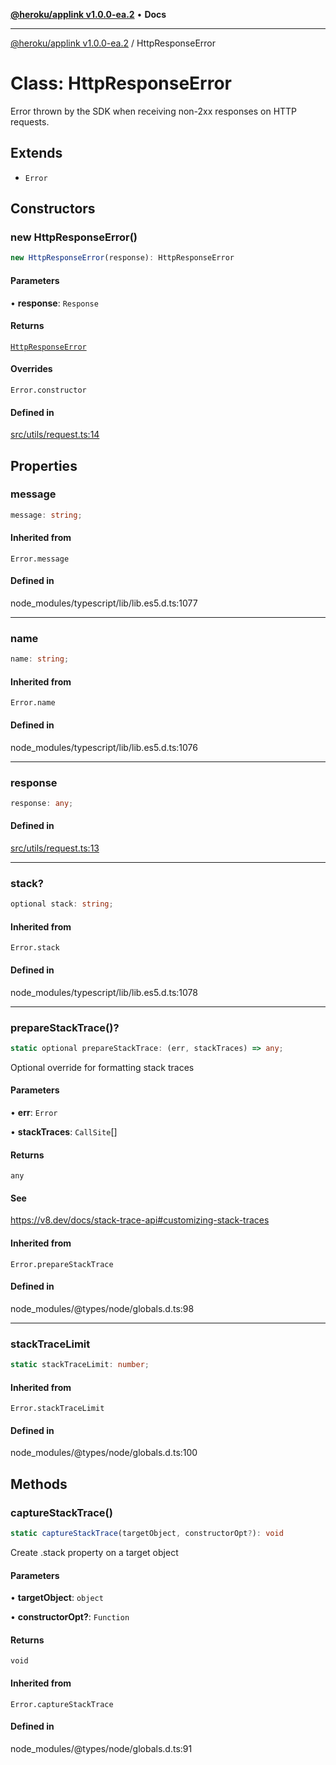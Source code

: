 [**@heroku/applink v1.0.0-ea.2**](../README.md) • **Docs**

***

[@heroku/applink v1.0.0-ea.2](../README.md) / HttpResponseError

# Class: HttpResponseError

Error thrown by the SDK when receiving non-2xx responses on HTTP requests.

## Extends

- `Error`

## Constructors

### new HttpResponseError()

```ts
new HttpResponseError(response): HttpResponseError
```

#### Parameters

• **response**: `Response`

#### Returns

[`HttpResponseError`](HttpResponseError.md)

#### Overrides

`Error.constructor`

#### Defined in

[src/utils/request.ts:14](https://github.com/heroku/heroku-applink-nodejs/blob/3fb51da43e4d04227af35a3ae6f0781c0baa825b/src/utils/request.ts#L14)

## Properties

### message

```ts
message: string;
```

#### Inherited from

`Error.message`

#### Defined in

node\_modules/typescript/lib/lib.es5.d.ts:1077

***

### name

```ts
name: string;
```

#### Inherited from

`Error.name`

#### Defined in

node\_modules/typescript/lib/lib.es5.d.ts:1076

***

### response

```ts
response: any;
```

#### Defined in

[src/utils/request.ts:13](https://github.com/heroku/heroku-applink-nodejs/blob/3fb51da43e4d04227af35a3ae6f0781c0baa825b/src/utils/request.ts#L13)

***

### stack?

```ts
optional stack: string;
```

#### Inherited from

`Error.stack`

#### Defined in

node\_modules/typescript/lib/lib.es5.d.ts:1078

***

### prepareStackTrace()?

```ts
static optional prepareStackTrace: (err, stackTraces) => any;
```

Optional override for formatting stack traces

#### Parameters

• **err**: `Error`

• **stackTraces**: `CallSite`[]

#### Returns

`any`

#### See

https://v8.dev/docs/stack-trace-api#customizing-stack-traces

#### Inherited from

`Error.prepareStackTrace`

#### Defined in

node\_modules/@types/node/globals.d.ts:98

***

### stackTraceLimit

```ts
static stackTraceLimit: number;
```

#### Inherited from

`Error.stackTraceLimit`

#### Defined in

node\_modules/@types/node/globals.d.ts:100

## Methods

### captureStackTrace()

```ts
static captureStackTrace(targetObject, constructorOpt?): void
```

Create .stack property on a target object

#### Parameters

• **targetObject**: `object`

• **constructorOpt?**: `Function`

#### Returns

`void`

#### Inherited from

`Error.captureStackTrace`

#### Defined in

node\_modules/@types/node/globals.d.ts:91
